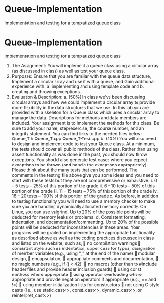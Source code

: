 # Queue-Implementation
Implementation and testing for a templatized queue class

# Queue-Implementation
Implementation and testing for a templatized queue class

1. The Assignment: You will implement a queue class using a circular array (as discussed in class) as well as test your queue class.
2. Purposes:
    Ensure that you are familiar with the queue data structure,
    Implement a circular array and use it with a queue, and
    Gain additional experience with:
    a. implementing and using template code and
    b. creating and throwing exceptions.
3. Evaluation & Description:
    a. (50%) In class we’ve been discussing circular arrays and how we could implement a circular array to provide more flexibility in the data structures that we use. In this lab you are provided with a skeleton for a Queue class which uses a circular array to manage the data. Descriptions for methods and data members are included. Your assignment is to implement the methods for this class. Be sure to add your name, step/exercise, the course number, and an integrity statement. You can find links to the needed files below:
    Queue_T.h
    Queue_T.cpp
    Queue_T-Test.cpp
    b. (50%) You will also need to design and implement code to test your Queue class. At a minimum, the tests should cover all public methods of the class. Rather than using assert functionality as was done in the past, you should now throw exceptions. You should also generate test cases where you expect exceptions to be thrown (and handle the exceptions appropriately). Please think about the many tests that can be performed. The comments in the testing file above give you some ideas and you need to start with these tests but they are not comprehensive or exhaustive.
    i. 0 – 5 tests – 25% of this portion of the grade
    ii. 6 – 10 tests – 50% of this portion of the grade
    iii. 11 – 15 tests – 75% of this portion of the grade
    iv. 16 – 20 tests – 100% of this portion of the grade
    c. As before, in addition to testing functionality you will need to use a memory checker to make sure you are handling dynamically allocated memory correctly. On Linux, you can use valgrind. Up to 20% of the possible points will be deducted for memory leaks or problems.
    d. Consistent formatting, indentation, and documentation/commenting. Up to 20% of the possible points will be deducted for inconsistencies in these areas.
Your programs will be graded on implementing the appropriate functionality as described above as well as the coding practices discussed in class and listed on the website, such as,
     no compilation warnings
     consistent style such as indentation, upper case for types, designation of member variables (e.g., using “_” at the end of the name)
     modular design,
     encapsulation,
     appropriate comments and documentation,
     no magic numbers (e.g., if (j < 42))
     no macros (other than to #include header files and provide header inclusion guards)
     using const methods where appropriate
     using operator overloading where appropriate and provide negation operators if appropriate (e.g., == and !=)
     using member initialization lists for constructors
     not using C style casts (i.e., use static_cast<>, const_cast<>, dynamic_cast<>, or reinterpret_cast<>)

